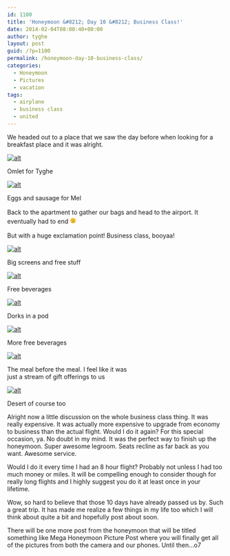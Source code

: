 ```yaml
---
id: 1100
title: 'Honeymoon &#8212; Day 10 &#8212; Business Class!'
date: 2014-02-04T08:00:40+00:00
author: tyghe
layout: post
guid: /?p=1100
permalink: /honeymoon-day-10-business-class/
categories:
  - Honeymoon
  - Pictures
  - vacation
tags:
  - airplane
  - business class
  - united
---
```

We headed out to a place that we saw the day before when looking for a breakfast place and it was alright.

<div style="width: 163px" class="wp-caption aligncenter">
  <a href="https://lh6.googleusercontent.com/D8XwcZuunbcdgMX8q8WaFpWcKjNSaRAzImjQAviNcprX=w153-h203-p-no"><img alt="alt" src="https://lh6.googleusercontent.com/D8XwcZuunbcdgMX8q8WaFpWcKjNSaRAzImjQAviNcprX=w153-h203-p-no" width="153" height="203" /></a>
  
  <p class="wp-caption-text">
    Omlet for Tyghe
  </p>
</div>

<div style="width: 283px" class="wp-caption aligncenter">
  <a href="https://lh3.googleusercontent.com/AzoQLedAwdb0eMdaBIb-2ybUzJ-lHEz19bhYNuy8ZZOD=w273-h203-p-no"><img alt="alt" src="https://lh3.googleusercontent.com/AzoQLedAwdb0eMdaBIb-2ybUzJ-lHEz19bhYNuy8ZZOD=w273-h203-p-no" width="273" height="203" /></a>
  
  <p class="wp-caption-text">
    Eggs and sausage for Mel
  </p>
</div>

Back to the apartment to gather our bags and head to the airport. <span style="line-height: 1.5em;">It eventually had to end <img src="/wp-includes/images/smilies/frownie.png" alt=":(" class="wp-smiley" style="height: 1em; max-height: 1em;" /></span>

But with a huge exclamation point! Business class, booyaa!<!--more-->

<div style="width: 501px" class="wp-caption aligncenter">
  <a href="https://lh6.googleusercontent.com/A8T8tEDoGiyfvKDvBWnn0Zy9zzq8Tpy1mvSGhwIj65XO=w491-h197-p-no"><img alt="alt" src="https://lh6.googleusercontent.com/A8T8tEDoGiyfvKDvBWnn0Zy9zzq8Tpy1mvSGhwIj65XO=w491-h197-p-no" width="491" height="197" /></a>
  
  <p class="wp-caption-text">
    Big screens and free stuff
  </p>
</div>

<div style="width: 158px" class="wp-caption aligncenter">
  <a href="https://lh6.googleusercontent.com/Ja2clXr8jDCvsggRFDyretMGFRuwERjYAtcijesp85ZI=w148-h197-p-no"><img alt="alt" src="https://lh6.googleusercontent.com/Ja2clXr8jDCvsggRFDyretMGFRuwERjYAtcijesp85ZI=w148-h197-p-no" width="148" height="197" /></a>
  
  <p class="wp-caption-text">
    Free beverages
  </p>
</div>

<div style="width: 158px" class="wp-caption aligncenter">
  <a href="https://lh4.googleusercontent.com/NxZNaJS18iaOWyiVn1EMPhBLAV9MtHT8-lvtTMg3ruWV=w148-h197-p-no"><img alt="alt" src="https://lh4.googleusercontent.com/NxZNaJS18iaOWyiVn1EMPhBLAV9MtHT8-lvtTMg3ruWV=w148-h197-p-no" width="148" height="197" /></a>
  
  <p class="wp-caption-text">
    Dorks in a pod
  </p>
</div>

<div style="width: 159px" class="wp-caption aligncenter">
  <a href="https://lh4.googleusercontent.com/ZvMnrfuNXK-_XC0e5A5hwgGaRrNUFwARyLbf5-DvJ9Sj=w149-h197-p-no"><img alt="alt" src="https://lh4.googleusercontent.com/ZvMnrfuNXK-_XC0e5A5hwgGaRrNUFwARyLbf5-DvJ9Sj=w149-h197-p-no" width="149" height="197" /></a>
  
  <p class="wp-caption-text">
    More free beverages
  </p>
</div>

<div style="width: 286px" class="wp-caption aligncenter">
  <a href="https://lh4.googleusercontent.com/OkM-bsWW4ylHD4xc5XIdj75pEQfhzL5eoYzC-Bp46QA0=w276-h207-p-no"><img alt="alt" src="https://lh4.googleusercontent.com/OkM-bsWW4ylHD4xc5XIdj75pEQfhzL5eoYzC-Bp46QA0=w276-h207-p-no" width="276" height="207" /></a>
  
  <p class="wp-caption-text">
    The meal before the meal. I feel like it was just a stream of gift offerings to us
  </p>
</div>

<div style="width: 165px" class="wp-caption aligncenter">
  <a href="https://lh6.googleusercontent.com/aPzBLG2Fw-O8T_DI-8VyjPvUNTw_eHFjDnk8U7E8rITv=w155-h207-p-no"><img alt="alt" src="https://lh6.googleusercontent.com/aPzBLG2Fw-O8T_DI-8VyjPvUNTw_eHFjDnk8U7E8rITv=w155-h207-p-no" width="155" height="207" /></a>
  
  <p class="wp-caption-text">
    Desert of course too
  </p>
</div>

Alright now a little discussion on the whole business class thing. It was really expensive. It was actually more expensive to upgrade from economy to business than the actual flight. Would I do it again? For this special occasion, ya. No doubt in my mind. It was the perfect way to finish up the honeymoon. Super awesome legroom. Seats recline as far back as you want. Awesome service.

Would I do it every time I had an 8 hour flight? Probably not unless I had too much money or miles. It will be compelling enough to consider though for really long flights and I highly suggest you do it at least once in your lifetime.

Wow, so hard to believe that those 10 days have already passed us by. Such a great trip. It has made me realize a few things in my life too which I will think about quite a bit and hopefully post about soon.

There will be one more post from the honeymoon that will be titled something like Mega Honeymoon Picture Post where you will finally get all of the pictures from both the camera and our phones. Until then&#8230;o7
